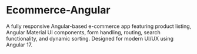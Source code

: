 # Ecommerce-Angular
A fully responsive Angular-based e-commerce app featuring product listing, Angular Material UI components, form handling, routing, search functionality, and dynamic sorting. Designed for modern UI/UX using Angular 17.
